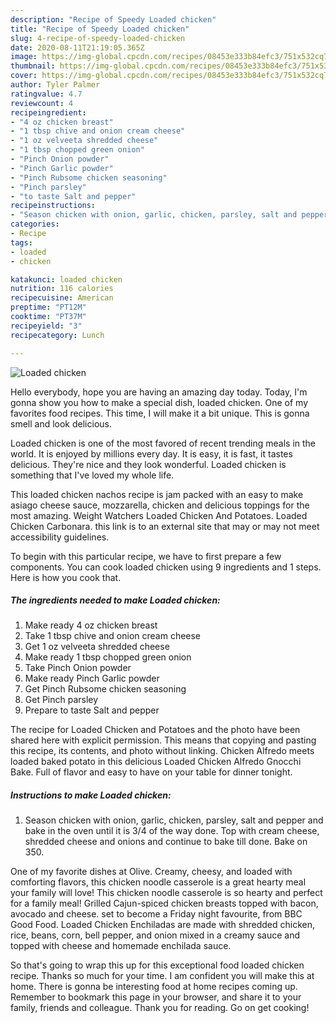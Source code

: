 ```yaml
---
description: "Recipe of Speedy Loaded chicken"
title: "Recipe of Speedy Loaded chicken"
slug: 4-recipe-of-speedy-loaded-chicken
date: 2020-08-11T21:19:05.365Z
image: https://img-global.cpcdn.com/recipes/08453e333b84efc3/751x532cq70/loaded-chicken-recipe-main-photo.jpg
thumbnail: https://img-global.cpcdn.com/recipes/08453e333b84efc3/751x532cq70/loaded-chicken-recipe-main-photo.jpg
cover: https://img-global.cpcdn.com/recipes/08453e333b84efc3/751x532cq70/loaded-chicken-recipe-main-photo.jpg
author: Tyler Palmer
ratingvalue: 4.7
reviewcount: 4
recipeingredient:
- "4 oz chicken breast"
- "1 tbsp chive and onion cream cheese"
- "1 oz velveeta shredded cheese"
- "1 tbsp chopped green onion"
- "Pinch Onion powder"
- "Pinch Garlic powder"
- "Pinch Rubsome chicken seasoning"
- "Pinch parsley"
- "to taste Salt and pepper"
recipeinstructions:
- "Season chicken with onion, garlic, chicken, parsley, salt and pepper and bake in the oven until it is 3/4 of the way done. Top with cream cheese, shredded cheese and onions and continue to bake till done. Bake on 350."
categories:
- Recipe
tags:
- loaded
- chicken

katakunci: loaded chicken 
nutrition: 116 calories
recipecuisine: American
preptime: "PT12M"
cooktime: "PT37M"
recipeyield: "3"
recipecategory: Lunch

---
```



![Loaded chicken](https://img-global.cpcdn.com/recipes/08453e333b84efc3/751x532cq70/loaded-chicken-recipe-main-photo.jpg)

Hello everybody, hope you are having an amazing day today. Today, I'm gonna show you how to make a special dish, loaded chicken. One of my favorites food recipes. This time, I will make it a bit unique. This is gonna smell and look delicious.

Loaded chicken is one of the most favored of recent trending meals in the world. It is enjoyed by millions every day. It is easy, it is fast, it tastes delicious. They're nice and they look wonderful. Loaded chicken is something that I've loved my whole life.

This loaded chicken nachos recipe is jam packed with an easy to make asiago cheese sauce, mozzarella, chicken and delicious toppings for the most amazing. Weight Watchers Loaded Chicken And Potatoes. Loaded Chicken Carbonara. this link is to an external site that may or may not meet accessibility guidelines.


To begin with this particular recipe, we have to first prepare a few components. You can cook loaded chicken using 9 ingredients and 1 steps. Here is how you cook that.

<!--inarticleads1-->

##### The ingredients needed to make Loaded chicken:

1. Make ready 4 oz chicken breast
1. Take 1 tbsp chive and onion cream cheese
1. Get 1 oz velveeta shredded cheese
1. Make ready 1 tbsp chopped green onion
1. Take Pinch Onion powder
1. Make ready Pinch Garlic powder
1. Get Pinch Rubsome chicken seasoning
1. Get Pinch parsley
1. Prepare to taste Salt and pepper


The recipe for Loaded Chicken and Potatoes and the photo have been shared here with explicit permission. This means that copying and pasting this recipe, its contents, and photo without linking. Chicken Alfredo meets loaded baked potato in this delicious Loaded Chicken Alfredo Gnocchi Bake. Full of flavor and easy to have on your table for dinner tonight. 

<!--inarticleads2-->

##### Instructions to make Loaded chicken:

1. Season chicken with onion, garlic, chicken, parsley, salt and pepper and bake in the oven until it is 3/4 of the way done. Top with cream cheese, shredded cheese and onions and continue to bake till done. Bake on 350.


One of my favorite dishes at Olive. Creamy, cheesy, and loaded with comforting flavors, this chicken noodle casserole is a great hearty meal your family will love! This chicken noodle casserole is so hearty and perfect for a family meal! Grilled Cajun-spiced chicken breasts topped with bacon, avocado and cheese. set to become a Friday night favourite, from BBC Good Food. Loaded Chicken Enchiladas are made with shredded chicken, rice, beans, corn, bell pepper, and onion mixed in a creamy sauce and topped with cheese and homemade enchilada sauce. 

So that's going to wrap this up for this exceptional food loaded chicken recipe. Thanks so much for your time. I am confident you will make this at home. There is gonna be interesting food at home recipes coming up. Remember to bookmark this page in your browser, and share it to your family, friends and colleague. Thank you for reading. Go on get cooking!
